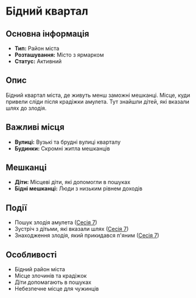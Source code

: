 # Бідний квартал

## Основна інформація
- **Тип:** Район міста
- **Розташування:** Місто з ярмарком
- **Статус:** Активний

## Опис
Бідний квартал міста, де живуть менш заможні мешканці. Місце, куди привели сліди після крадіжки амулета. Тут знайшли дітей, які вказали шлях до злодія.

## Важливі місця
- **Вулиці:** Вузькі та брудні вулиці кварталу
- **Будинки:** Скромні житла мешканців

## Мешканці
- **Діти:** Місцеві діти, які допомогли в пошуках
- **Бідні мешканці:** Люди з низьким рівнем доходів

## Події
- Пошук злодія амулета ([Сесія 7](Notes/Сесія_7.md))
- Зустріч з дітьми, які вказали шлях ([Сесія 7](Notes/Сесія_7.md))
- Знаходження злодія, який прикидався п'яним ([Сесія 7](Notes/Сесія_7.md))

## Особливості
- Бідний район міста
- Місце злочинів та крадіжок
- Діти допомагають в пошуках
- Небезпечне місце для чужинців
